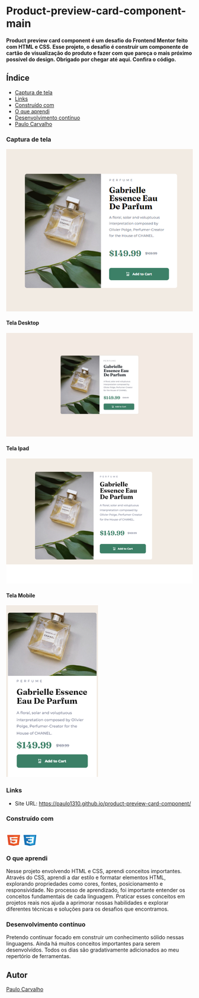 # Product-preview-card-component-main

#### Product preview card component é um desafio do Frontend Mentor feito com HTML e CSS. Esse projeto, o desafio é construir um componente de cartão de visualização do produto e fazer com que pareça o mais próximo possível do design. Obrigado por chegar até aqui. Confira o código.
#### 

## Índice

- [Captura de tela](#captura-de-tela)
- [Links](#links)
- [Construído com](#construído-com)
- [O que aprendi](#o-que-aprendi)
- [Desenvolvimento contínuo](#desenvolvimento-contínuo)
- [Paulo Carvalho](#autor)

### Captura de tela

![Alt text](image.png)

#### Tela Desktop

<img src="./design/desktop-design.jpg" alt="Tela desktop exibindo funcionalidades">

#### Tela Ipad

<img src="./design/Laptop-2-1280x800.png" alt="Tela tablet exibindo funcionalidades">

#### Tela Mobile

<img src="./design/mobile.png" alt="Exibindo responsividade no mobile">

### Links

- Site URL: https://paulo1310.github.io/product-preview-card-component/

### Construído com

<div style="display: inline_block"><br>
  <img align="center" alt="HTML" height="30" width="40" src="https://raw.githubusercontent.com/devicons/devicon/master/icons/html5/html5-original.svg">
  <img align="center" alt="CSS" height="30" width="40" src="https://raw.githubusercontent.com/devicons/devicon/master/icons/css3/css3-original.svg">       
</div>

### O que aprendi

Nesse projeto envolvendo HTML e CSS, aprendi conceitos importantes. Através do CSS, aprendi a dar estilo e formatar elementos HTML, explorando propriedades como cores, fontes, posicionamento e responsividade. No processo de aprendizado, foi importante entender os conceitos fundamentais de cada linguagem. Praticar esses conceitos em projetos reais nos ajuda a aprimorar nossas habilidades e explorar diferentes técnicas e soluções para os desafios que encontramos.

### Desenvolvimento contínuo

Pretendo continuar focado em construir um conhecimento sólido nessas linguagens. Ainda há muitos conceitos importantes para serem desenvolvidos. Todos os dias são gradativamente adicionados ao meu repertório de ferramentas.

## Autor

[Paulo Carvalho](https://www.linkedin.com/in/paulocarvalho13/)

